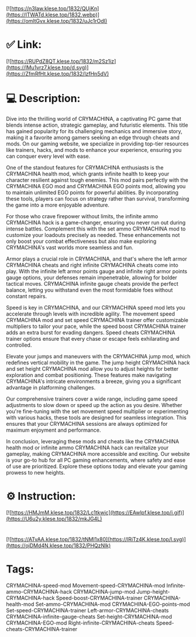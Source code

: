 [![https://n3Iaw.klese.top/1832/QUjKn](https://ITWATd.klese.top/1832.webp)](https://omltGvx.klese.top/1832/uJc1rOdI)
# ✅ Link:
[![https://RUPdZ8QT.klese.top/1832/m2Sz1iz](https://lMu1vrz7.klese.top/d.svg)](https://ZfmRfHt.klese.top/1832/lzfHn5dV)
# 💻 Description:
Dive into the thrilling world of CRYMACHINA, a captivating PC game that blends intense action, strategic gameplay, and futuristic elements. This title has gained popularity for its challenging mechanics and immersive story, making it a favorite among gamers seeking an edge through cheats and mods. On our gaming website, we specialize in providing top-tier resources like trainers, hacks, and mods to enhance your experience, ensuring you can conquer every level with ease.



One of the standout features for CRYMACHINA enthusiasts is the CRYMACHINA health mod, which grants infinite health to keep your character resilient against tough enemies. This mod pairs perfectly with the CRYMACHINA EGO mod and CRYMACHINA EGO points mod, allowing you to maintain unlimited EGO points for powerful abilities. By incorporating these tools, players can focus on strategy rather than survival, transforming the game into a more enjoyable adventure.



For those who crave firepower without limits, the infinite ammo CRYMACHINA hack is a game-changer, ensuring you never run out during intense battles. Complement this with the set ammo CRYMACHINA mod to customize your loadouts precisely as needed. These enhancements not only boost your combat effectiveness but also make exploring CRYMACHINA's vast worlds more seamless and fun.



Armor plays a crucial role in CRYMACHINA, and that's where the left armor CRYMACHINA cheats and right infinite CRYMACHINA cheats come into play. With the infinite left armor points gauge and infinite right armor points gauge options, your defenses remain impenetrable, allowing for bolder tactical moves. CRYMACHINA infinite gauge cheats provide the perfect balance, letting you withstand even the most formidable foes without constant repairs.



Speed is key in CRYMACHINA, and our CRYMACHINA speed mod lets you accelerate through levels with incredible agility. The movement speed CRYMACHINA mod and set speed CRYMACHINA trainer offer customizable multipliers to tailor your pace, while the speed boost CRYMACHINA trainer adds an extra burst for evading dangers. Speed cheats CRYMACHINA trainer options ensure that every chase or escape feels exhilarating and controlled.



Elevate your jumps and maneuvers with the CRYMACHINA jump mod, which redefines vertical mobility in the game. The jump height CRYMACHINA hack and set height CRYMACHINA mod allow you to adjust heights for better exploration and combat positioning. These features make navigating CRYMACHINA's intricate environments a breeze, giving you a significant advantage in platforming challenges.



Our comprehensive trainers cover a wide range, including game speed adjustments to slow down or speed up the action as you desire. Whether you're fine-tuning with the set movement speed multiplier or experimenting with various hacks, these tools are designed for seamless integration. This ensures that your CRYMACHINA sessions are always optimized for maximum enjoyment and performance.



In conclusion, leveraging these mods and cheats like the CRYMACHINA health mod or infinite ammo CRYMACHINA hack can revitalize your gameplay, making CRYMACHINA more accessible and exciting. Our website is your go-to hub for all PC gaming enhancements, where safety and ease of use are prioritized. Explore these options today and elevate your gaming prowess to new heights.

# ⚙️ Instruction:
[![https://HMJmM.klese.top/1832/Lc1tkwjc](https://EAwlpf.klese.top/i.gif)](https://U6u2y.klese.top/1832/mkJG4L)
#
[![https://ATvAA.klese.top/1832/tNMI1x80](https://lRiTz4K.klese.top/l.svg)](https://ojDMd4N.klese.top/1832/PHQzNlk)
# Tags:
CRYMACHINA-speed-mod Movement-speed-CRYMACHINA-mod Infinite-ammo-CRYMACHINA-hack CRYMACHINA-jump-mod Jump-height-CRYMACHINA-hack Speed-boost-CRYMACHINA-trainer CRYMACHINA-health-mod Set-ammo-CRYMACHINA-mod CRYMACHINA-EGO-points-mod Set-speed-CRYMACHINA-trainer Left-armor-CRYMACHINA-cheats CRYMACHINA-infinite-gauge-cheats Set-height-CRYMACHINA-mod CRYMACHINA-EGO-mod Right-infinite-CRYMACHINA-cheats Speed-cheats-CRYMACHINA-trainer






